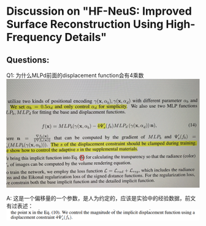 # Discussion on "HF-NeuS: Improved Surface Reconstruction Using High-Frequency Details"

## Questions:

Q1: 为什么MLPd前面的displacement function会有4乘数<br>
<img src="./imgs/HF_NeuS.jpg"></img>

A: 这是一个偏移量的一个参数，是人为约定的，应该是实验中的经验数据，前文有过表述：<br>
<img src="./imgs/HF_NeuS_1.png"></img>